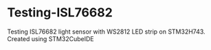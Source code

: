 # Testing-ISL76682
Testing ISL76682 light sensor with WS2812 LED strip on STM32H743. Created using STM32CubeIDE

